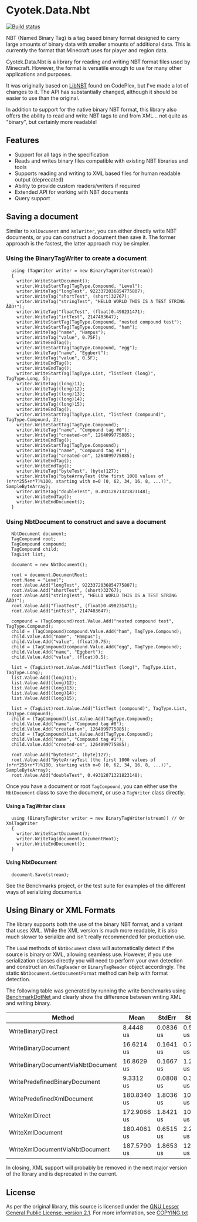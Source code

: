 Cyotek.Data.Nbt
===============

[![Build status](https://ci.appveyor.com/api/projects/status/d2l6xj7mbv5rkc92?svg=true)](https://ci.appveyor.com/project/cyotek/cyotek-data-nbt)

NBT (Named Binary Tag) is a tag based binary format designed to carry large amounts of binary data with smaller amounts of additional data. This is currently the format that Minecraft uses for player and region data.

Cyotek.Data.Nbt is a library for reading and writing NBT format files used by Minecraft. However, the format is versatile enough to use for many other applications and purposes.

It was originally based on [LibNBT](http://libnbt.codeplex.com/) found on CodePlex, but I've made a lot of changes to it. The API has substantially changed, although it should be easier to use than the original.

In addition to support for the native binary NBT format, this library also offers the ability to read and write NBT tags to and from XML... not quite as "binary", but certainly more readable!

Features
---------

* Support for all tags in the specification
* Reads and writes binary files compatible with existing NBT libraries and tools
* Supports reading and writing to XML based files for human readable output (deprecated)
* Ability to provide custom readers/writers if required
* Extended API for working with NBT documents
* Query support

Saving a document
-----------------

Similar to `XmlDocument` and `XmlWriter`, you can either directly write NBT documents, or you can construct a document then save it. The former approach is the fastest, the latter approach may be simpler.

### Using the BinaryTagWriter to create a document

      using (TagWriter writer = new BinaryTagWriter(stream))
      {
        writer.WriteStartDocument();
        writer.WriteStartTag(TagType.Compound, "Level");
        writer.WriteTag("longTest", 9223372036854775807);
        writer.WriteTag("shortTest", (short)32767);
        writer.WriteTag("stringTest", "HELLO WORLD THIS IS A TEST STRING ÅÄÖ!");
        writer.WriteTag("floatTest", (float)0.498231471);
        writer.WriteTag("intTest", 2147483647);
        writer.WriteStartTag(TagType.Compound, "nested compound test");
        writer.WriteStartTag(TagType.Compound, "ham");
        writer.WriteTag("name", "Hampus");
        writer.WriteTag("value", 0.75F);
        writer.WriteEndTag();
        writer.WriteStartTag(TagType.Compound, "egg");
        writer.WriteTag("name", "Eggbert");
        writer.WriteTag("value", 0.5F);
        writer.WriteEndTag();
        writer.WriteEndTag();
        writer.WriteStartTag(TagType.List, "listTest (long)", TagType.Long, 5);
        writer.WriteTag((long)11);
        writer.WriteTag((long)12);
        writer.WriteTag((long)13);
        writer.WriteTag((long)14);
        writer.WriteTag((long)15);
        writer.WriteEndTag();
        writer.WriteStartTag(TagType.List, "listTest (compound)", TagType.Compound, 2);
        writer.WriteStartTag(TagType.Compound);
        writer.WriteTag("name", "Compound tag #0");
        writer.WriteTag("created-on", 1264099775885);
        writer.WriteEndTag();
        writer.WriteStartTag(TagType.Compound);
        writer.WriteTag("name", "Compound tag #1");
        writer.WriteTag("created-on", 1264099775885);
        writer.WriteEndTag();
        writer.WriteEndTag();
        writer.WriteTag("byteTest", (byte)127);
        writer.WriteTag("byteArrayTest (the first 1000 values of (n*n*255+n*7)%100, starting with n=0 (0, 62, 34, 16, 8, ...))", SampleByteArray);
        writer.WriteTag("doubleTest", 0.49312871321823148);
        writer.WriteEndTag();
        writer.WriteEndDocument();
      }
      
### Using NbtDocument to construct and save a document

      NbtDocument document;
      TagCompound root;
      TagCompound compound;
      TagCompound child;
      TagList list;

      document = new NbtDocument();

      root = document.DocumentRoot;
      root.Name = "Level";
      root.Value.Add("longTest", 9223372036854775807);
      root.Value.Add("shortTest", (short)32767);
      root.Value.Add("stringTest", "HELLO WORLD THIS IS A TEST STRING ÅÄÖ!");
      root.Value.Add("floatTest", (float)0.498231471);
      root.Value.Add("intTest", 2147483647);

      compound = (TagCompound)root.Value.Add("nested compound test", TagType.Compound);
      child = (TagCompound)compound.Value.Add("ham", TagType.Compound);
      child.Value.Add("name", "Hampus");
      child.Value.Add("value", (float)0.75);
      child = (TagCompound)compound.Value.Add("egg", TagType.Compound);
      child.Value.Add("name", "Eggbert");
      child.Value.Add("value", (float)0.5);

      list = (TagList)root.Value.Add("listTest (long)", TagType.List, TagType.Long);
      list.Value.Add((long)11);
      list.Value.Add((long)12);
      list.Value.Add((long)13);
      list.Value.Add((long)14);
      list.Value.Add((long)15);

      list = (TagList)root.Value.Add("listTest (compound)", TagType.List, TagType.Compound);
      child = (TagCompound)list.Value.Add(TagType.Compound);
      child.Value.Add("name", "Compound tag #0");
      child.Value.Add("created-on", 1264099775885);
      child = (TagCompound)list.Value.Add(TagType.Compound);
      child.Value.Add("name", "Compound tag #1");
      child.Value.Add("created-on", 1264099775885);

      root.Value.Add("byteTest", (byte)127);
      root.Value.Add("byteArrayTest (the first 1000 values of (n*n*255+n*7)%100, starting with n=0 (0, 62, 34, 16, 8, ...))", SampleByteArray);
      root.Value.Add("doubleTest", 0.49312871321823148);

Once you have a document or root `TagCompound`, you can either use the `NbtDocument` class to save the document, or use a `TagWriter` class directly.

#### Using a TagWriter class

      using (BinaryTagWriter writer = new BinaryTagWriter(stream)) // Or XmlTagWriter
      {
        writer.WriteStartDocument();
        writer.WriteTag(document.DocumentRoot);
        writer.WriteEndDocument();
      }

#### Using NbtDocument

      document.Save(stream);

See the Benchmarks project, or the test suite for examples of the different ways of serializing document.s

Using Binary or XML Formats
---------------------------

The library supports both the use of the binary NBT format, and a variant that uses XML. While the XML version is much more readable, it is also much slower to serialize and isn't really recommended for production use.

The `Load` methods of `NbtDocument` class will automatically detect if the source is binary or XML, allowing seamless use. However, if you use serialization classes directly you will need to perform your own detection and construct an `XmlTagReader` or `BinaryTagReader` object accordingly. The static `NbtDocument.GetDocumentFormat` method can help with format detection.  

The following table was generated by running the write benchmarks using [BenchmarkDotNet ](http://benchmarkdotnet.org/) and clearly show the difference between writing XML and writing binary.

|                             Method |        Mean |    StdErr |     StdDev |      Median |   Gen 0 | Allocated |
| ---------------------------------- |------------ |---------- |----------- |------------ |-------- |---------- |
|                  WriteBinaryDirect |   8.4448 us | 0.0836 us |  0.5733 us |   8.1153 us |  3.4424 |   6.67 kB |
|                WriteBinaryDocument |  16.6214 us | 0.1641 us |  0.7337 us |  16.1428 us |  5.4867 |  10.12 kB |
|  WriteBinaryDocumentViaNbtDocument |  16.8629 us | 0.1667 us |  1.2696 us |  16.0460 us |  5.6095 |  10.14 kB |
|      WritePredefinedBinaryDocument |   9.3312 us | 0.0808 us |  0.3129 us |   9.1901 us |  3.6070 |   6.86 kB |
|         WritePredefinedXmlDocument | 180.8340 us | 1.8036 us | 10.8217 us | 177.5857 us | 23.9909 |  50.56 kB |
|                     WriteXmlDirect | 172.9066 us | 1.8421 us | 10.2566 us | 167.6837 us | 24.0885 |  50.37 kB |
|                   WriteXmlDocument | 180.4061 us | 0.6515 us |  2.2568 us | 179.7206 us | 29.5038 |   53.8 kB |
|     WriteXmlDocumentViaNbtDocument | 187.5790 us | 1.8653 us | 12.7877 us | 182.9234 us | 28.5127 |  53.82 kB |

In closing, XML support will probably be removed in the next major version of the library and is deprecated in the current.

License
-------

As per the original library, this source is licensed under the [GNU Lesser General Public License, version 2.1](https://www.gnu.org/licenses/old-licenses/lgpl-2.1.html). For more information, see [COPYING.txt](COPYING.txt)
